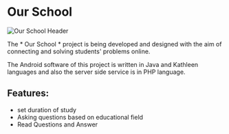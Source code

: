 # Our School
![Our School Header](https://our-school.abolfazlalz.ir/images/school-cartoon.svg)

The * Our School * project is being developed and designed with the aim of connecting and solving students' problems online. 

The Android software of this project is written in Java and Kathleen languages and also the server side service is in PHP language.

## Features: ##
- set duration of study
- Asking questions based on educational field
- Read Questions and Answer
